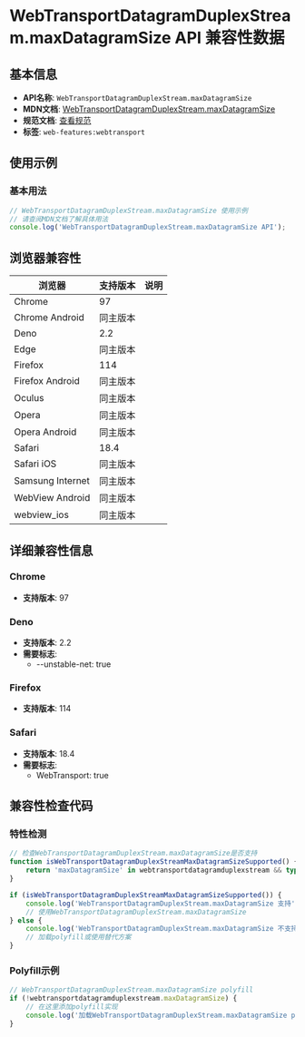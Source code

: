 # WebTransportDatagramDuplexStream.maxDatagramSize API 兼容性数据

## 基本信息

- **API名称**: `WebTransportDatagramDuplexStream.maxDatagramSize`
- **MDN文档**: [WebTransportDatagramDuplexStream.maxDatagramSize](https://developer.mozilla.org/docs/Web/API/WebTransportDatagramDuplexStream/maxDatagramSize)
- **规范文档**: [查看规范](https://w3c.github.io/webtransport/#dom-webtransportdatagramduplexstream-maxdatagramsize)
- **标签**: `web-features:webtransport`

## 使用示例

### 基本用法

```javascript
// WebTransportDatagramDuplexStream.maxDatagramSize 使用示例
// 请查阅MDN文档了解具体用法
console.log('WebTransportDatagramDuplexStream.maxDatagramSize API');
```

## 浏览器兼容性

| 浏览器 | 支持版本 | 说明 |
|--------|----------|------|
| Chrome | 97 |  |
| Chrome Android | 同主版本 |  |
| Deno | 2.2 |  |
| Edge | 同主版本 |  |
| Firefox | 114 |  |
| Firefox Android | 同主版本 |  |
| Oculus | 同主版本 |  |
| Opera | 同主版本 |  |
| Opera Android | 同主版本 |  |
| Safari | 18.4 |  |
| Safari iOS | 同主版本 |  |
| Samsung Internet | 同主版本 |  |
| WebView Android | 同主版本 |  |
| webview_ios | 同主版本 |  |

## 详细兼容性信息

### Chrome

- **支持版本**: 97

### Deno

- **支持版本**: 2.2
- **需要标志**: 
  - --unstable-net: true

### Firefox

- **支持版本**: 114

### Safari

- **支持版本**: 18.4
- **需要标志**: 
  - WebTransport: true

## 兼容性检查代码

### 特性检测

```javascript
// 检查WebTransportDatagramDuplexStream.maxDatagramSize是否支持
function isWebTransportDatagramDuplexStreamMaxDatagramSizeSupported() {
    return 'maxDatagramSize' in webtransportdatagramduplexstream && typeof webtransportdatagramduplexstream.maxDatagramSize === 'function';
}

if (isWebTransportDatagramDuplexStreamMaxDatagramSizeSupported()) {
    console.log('WebTransportDatagramDuplexStream.maxDatagramSize 支持');
    // 使用WebTransportDatagramDuplexStream.maxDatagramSize
} else {
    console.log('WebTransportDatagramDuplexStream.maxDatagramSize 不支持，需要polyfill');
    // 加载polyfill或使用替代方案
}
```

### Polyfill示例

```javascript
// WebTransportDatagramDuplexStream.maxDatagramSize polyfill
if (!webtransportdatagramduplexstream.maxDatagramSize) {
    // 在这里添加polyfill实现
    console.log('加载WebTransportDatagramDuplexStream.maxDatagramSize polyfill');
}
```

